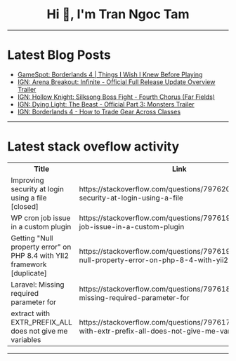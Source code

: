 <h1 align="center">Hi 👋, I'm Tran Ngoc Tam</h1>

---

# Latest Blog Posts 
<!-- BLOG-POST-LIST:START -->
- [GameSpot: Borderlands 4 | Things I Wish I Knew Before Playing](https://dev.to/gg_news/gamespot-borderlands-4-things-i-wish-i-knew-before-playing-1np8)
- [IGN: Arena Breakout: Infinite - Official Full Release Update Overview Trailer](https://dev.to/gg_news/ign-arena-breakout-infinite-official-full-release-update-overview-trailer-3he7)
- [IGN: Hollow Knight: Silksong Boss Fight - Fourth Chorus &lpar;Far Fields&rpar;](https://dev.to/gg_news/ign-hollow-knight-silksong-boss-fight-fourth-chorus-far-fields-m1k)
- [IGN: Dying Light: The Beast - Official Part 3: Monsters Trailer](https://dev.to/gg_news/ign-dying-light-the-beast-official-part-3-monsters-trailer-40i4)
- [IGN: Borderlands 4 - How to Trade Gear Across Classes](https://dev.to/gg_news/ign-borderlands-4-how-to-trade-gear-across-classes-469h)
<!-- BLOG-POST-LIST:END -->

---

# Latest stack oveflow activity
<table>
  <tr><th>Title</th><th>Link</th></tr>
  <!-- STACKOVERFLOW:START --><tr><td>Improving security at login using a file [closed]</td><td>https://stackoverflow.com/questions/79762036/improving-security-at-login-using-a-file</td></tr><tr><td>WP cron job issue in a custom plugin</td><td>https://stackoverflow.com/questions/79761974/wp-cron-job-issue-in-a-custom-plugin</td></tr><tr><td>Getting &quot;Null property error&quot; on PHP 8.4 with YII2 framework [duplicate]</td><td>https://stackoverflow.com/questions/79761946/getting-null-property-error-on-php-8-4-with-yii2-framework</td></tr><tr><td>Laravel: Missing required parameter for</td><td>https://stackoverflow.com/questions/79761891/laravel-missing-required-parameter-for</td></tr><tr><td>extract with EXTR_PREFIX_ALL does not give me variables</td><td>https://stackoverflow.com/questions/79761738/extract-with-extr-prefix-all-does-not-give-me-variables</td></tr><!-- STACKOVERFLOW:END -->
</table>

---



